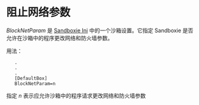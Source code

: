 # 阻止网络参数

_BlockNetParam_ 是 [Sandboxie Ini](SandboxieIni.md) 中的一个沙箱设置。它指定 Sandboxie 是否允许在沙箱中的程序更改网络和防火墙参数。

用法：

```
   .
   .
   .
   [DefaultBox]
   BlockNetParam=n
```

指定 _n_ 表示应允许沙箱中的程序请求更改网络和防火墙参数
